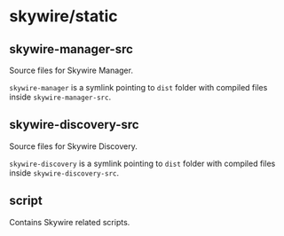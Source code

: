 # skywire/static

## skywire-manager-src

Source files for Skywire Manager.

`skywire-manager` is a symlink pointing to `dist` folder with compiled files inside `skywire-manager-src`.

## skywire-discovery-src

Source files for Skywire Discovery.

`skywire-discovery` is a symlink pointing to `dist` folder with compiled files inside `skywire-discovery-src`.

## script

Contains Skywire related scripts.
